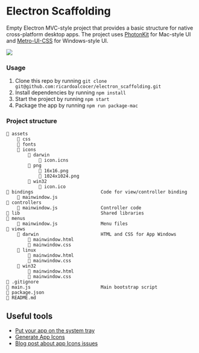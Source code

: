 # Electron Scaffolding

Empty Electron MVC-style project that provides a basic structure for native cross-platform desktop apps.
The project uses [PhotonKit](https://github.com/connors/photon) for Mac-style UI and [Metro-UI-CSS](https://metroui.org.ua) for Windows-style UI.


![](http://drops.ricardoalcocer.com/drops/Screen%20Shot%202019-05-20%20at%202.02.24%20PM.png)

### Usage

1. Clone this repo by running `git clone git@github.com:ricardoalcocer/electron_scaffolding.git`
2. Install dependencies by running `npm install`
3. Start the project by running `npm start`
4. Package the app by running `npm run package-mac`

### Project structure

```
📁 assets
    📁 css
    📁 fonts
    📁 icons
        📁 darwin
            📄 icon.icns
        📁 png
            📄 16x16.png
            📄 1024x1024.png
        📁 win32
            📄 icon.ico
📁 bindings                         Code for view/controller binding
    📄 mainwindow.js
📁 controllers
    📄 mainwindow.js                Controller code
📁 lib                              Shared libraries
📁 menus
    📄 mainwindow.js                Menu files
📁 views
    📁 darwin                       HTML and CSS for App Windows
        📄 mainwindow.html
        📄 mainwindow.css
    📁 linux
        📄 mainwindow.html
        📄 mainwindow.css
    📁 win32
        📄 mainwindow.html
        📄 mainwindow.css
📄 .gitignore
📄 main.js                          Main bootstrap script
📄 package.json
📄 README.md
```

## Useful tools

- [Put your app on the system tray](https://electronjs.org/docs/api/tray)
- [Generate App Icons](https://www.npmjs.com/package/electron-icon-maker)
- [Blog post about app Icons issues](https://medium.com/fantageek/changing-electron-app-icon-acf26906c5ad)
